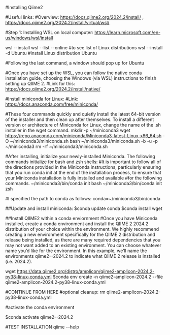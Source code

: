 #Installing Qiime2

#Useful links: 
#Overview: https://docs.qiime2.org/2024.2/install/ , https://docs.qiime2.org/2024.2/install/virtual/wsl/

#Step 1: Installing WSL on local computer: https://learn.microsoft.com/en-us/windows/wsl/install

wsl --install
wsl --list --online #to see list of Linux distributions 
wsl --install -d Ubuntu #install Linux distribution Ubuntu

#Following the last command, a window should pop up for Ubuntu 

#Once you have set up the WSL, you can follow the native conda installation guide, choosing the Windows (via WSL) instructions to finish setting up QIIME 2. 
#Link for this: https://docs.qiime2.org/2024.2/install/native/ 

#Install miniconda for Linux: 
#Link: https://docs.anaconda.com/free/miniconda/

#These four commands quickly and quietly install the latest 64-bit version of the installer and then clean up after themselves. To install a different version or architecture of Miniconda for Linux, change the name of the .sh installer in the wget command.
mkdir -p ~/miniconda3
wget https://repo.anaconda.com/miniconda/Miniconda3-latest-Linux-x86_64.sh -O ~/miniconda3/miniconda.sh
bash ~/miniconda3/miniconda.sh -b -u -p ~/miniconda3
rm -rf ~/miniconda3/miniconda.sh

#After installing, initialize your newly-installed Miniconda. The following commands initialize for bash and zsh shells:
#It is important to follow all of the directions provided in the Miniconda instructions, particularly ensuring that you run conda init at the end of the installation process, to ensure that your Miniconda installation is fully installed and available #for the following commands.
~/miniconda3/bin/conda init bash
~/miniconda3/bin/conda init zsh

#I specified the path to conda as follows: 
conda=~/miniconda3/bin/conda 

##Update and install miniconda: 
$conda update conda
$conda install wget

##Install QIIME2 within a conda enviornment 
#Once you have Miniconda installed, create a conda environment and install the QIIME 2 2024.2 distribution of your choice within the environment. We highly recommend creating a new environment specifically for the QIIME 2 distribution and release being installed, as there are many required dependencies that you may not want added to an existing environment. You can choose whatever name you’d like for the environment. In this example, we’ll name the environments qiime2-<distro>-2024.2 to indicate what QIIME 2 release is installed (i.e. 2024.2).

wget https://data.qiime2.org/distro/amplicon/qiime2-amplicon-2024.2-py38-linux-conda.yml
$conda env create -n qiime2-amplicon-2024.2 --file qiime2-amplicon-2024.2-py38-linux-conda.yml




#CONTINUE FROM HERE
#optional cleanup: 
rm qiime2-amplicon-2024.2-py38-linux-conda.yml

#activate the conda environment 

$conda activate qiime2-<distro>-2024.2





#TEST INSTALLATION
qiime --help

